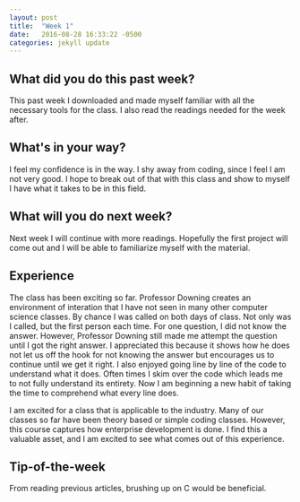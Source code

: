 ```yaml
---
layout: post
title:  "Week 1"
date:   2016-08-28 16:33:22 -0500
categories: jekyll update
---
```

## What did you do this past week?

This past week I downloaded and made myself familiar with all the necessary tools for the class. I also read the readings needed for the week after. 

## What's in your way?

I feel my confidence is in the way. I shy away from coding, since I feel I am not very good. I hope to break out of that with this class and show to myself I have what it takes to be in this field.

## What will you do next week?

Next week I will continue with more readings. Hopefully the first project will come out and I will be able to familiarize myself with the material.

## Experience

The class has been exciting so far. Professor Downing creates an environment of interation that I have not seen in many other computer science classes. By chance I was called on both days of class. Not only was I called, but the first person each time. For one question, I did not know the answer. However, Professor Downing still made me attempt the question until I got the right answer. I appreciated this because it shows how he does not let us off the hook for not knowing the answer but encourages us to continue until we get it right. I also enjoyed going line by line of the code to understand what it does. Often times I skim over the code which leads me to not fully understand its entirety. Now I am beginning a new habit of taking the time to comprehend what every line does.

I am excited for a class that is applicable to the industry. Many of our classes so far have been theory based or simple coding classes. However, this course captures how enterprise development is done. I find this a valuable asset, and I am excited to see what comes out of this experience.

## Tip-of-the-week

From reading previous articles, brushing up on C would be beneficial.
